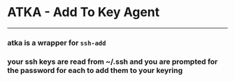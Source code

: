 # ATKA - Add To Key Agent
-------------------------

### atka is a wrapper for `ssh-add`
### your ssh keys are read from ~/.ssh and you are prompted for the password for each to add them to your keyring
